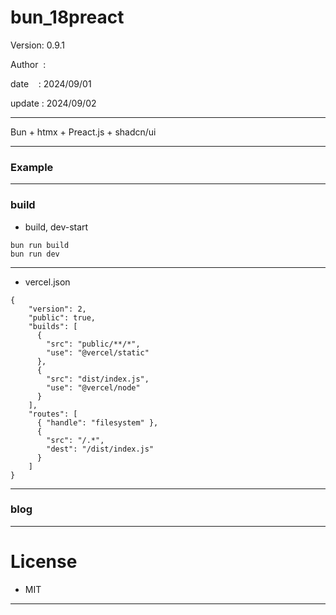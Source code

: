 ﻿# bun_18preact

 Version: 0.9.1

 Author  :

 date    : 2024/09/01 

 update : 2024/09/02

***

Bun + htmx + Preact.js + shadcn/ui

***
### Example

***
### build

* build, dev-start

```
bun run build
bun run dev

```

***
* vercel.json

```
{
    "version": 2,
    "public": true,
    "builds": [
      {
        "src": "public/**/*",
        "use": "@vercel/static"
      },        
      {
        "src": "dist/index.js",
        "use": "@vercel/node"
      }
    ],
    "routes": [
      { "handle": "filesystem" },
      {
        "src": "/.*",
        "dest": "/dist/index.js"
      }
    ]
}
```
***
### blog


***
# License

* MIT

***

